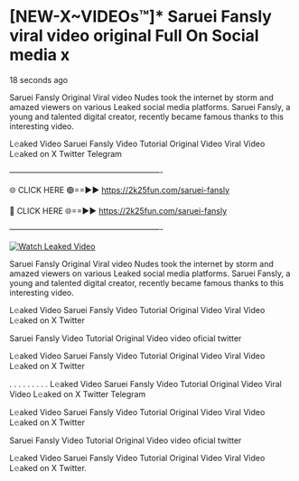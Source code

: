 # [NEW-X~VIDEOs™]* Saruei Fansly viral video original Full On Social media x

18 seconds ago

Saruei Fansly Original Viral video Nudes took the internet by storm and amazed viewers on various Leaked social media platforms. Saruei Fansly, a young and talented digital creator, recently became famous thanks to this interesting video.

L𝚎aked Video Saruei Fansly Video Tutorial Original Video Viral Video L𝚎aked on X Twitter Telegram

———————————————————-

🌐 CLICK HERE 🟢==►► https://2k25fun.com/saruei-fansly

🔴 CLICK HERE 🌐==►► https://2k25fun.com/saruei-fansly

———————————————————-

[![Watch Leaked Video](https://miro.medium.com/v2/resize:fit:828/format:webp/1*cilzJN44JGOrTw9NJCrNHA.gif "Watch Leaked Video")](https://2k25fun.com/saruei-fansly)

Saruei Fansly Original Viral video Nudes took the internet by storm and amazed viewers on various Leaked social media platforms. Saruei Fansly, a young and talented digital creator, recently became famous thanks to this interesting video.

L𝚎aked Video Saruei Fansly Video Tutorial Original Video Viral Video L𝚎aked on X Twitter

Saruei Fansly Video Tutorial Original Video video oficial twitter

L𝚎aked Video Saruei Fansly Video Tutorial Original Video Viral Video L𝚎aked on X Twitter

. . . . . . . . . L𝚎aked Video Saruei Fansly Video Tutorial Original Video Viral Video L𝚎aked on X Twitter Telegram

L𝚎aked Video Saruei Fansly Video Tutorial Original Video Viral Video L𝚎aked on X Twitter

Saruei Fansly Video Tutorial Original Video video oficial twitter

L𝚎aked Video Saruei Fansly Video Tutorial Original Video Viral Video L𝚎aked on X Twitter.